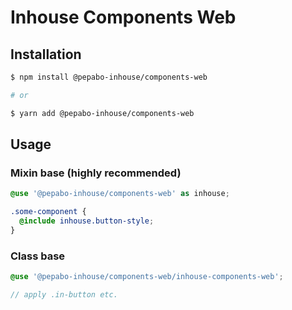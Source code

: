 # Inhouse Components Web

## Installation

```bash
$ npm install @pepabo-inhouse/components-web

# or

$ yarn add @pepabo-inhouse/components-web
```

## Usage

### Mixin base (highly recommended)

```scss
@use '@pepabo-inhouse/components-web' as inhouse;

.some-component {
  @include inhouse.button-style;
}
```

### Class base

```scss
@use '@pepabo-inhouse/components-web/inhouse-components-web';

// apply .in-button etc.
```
